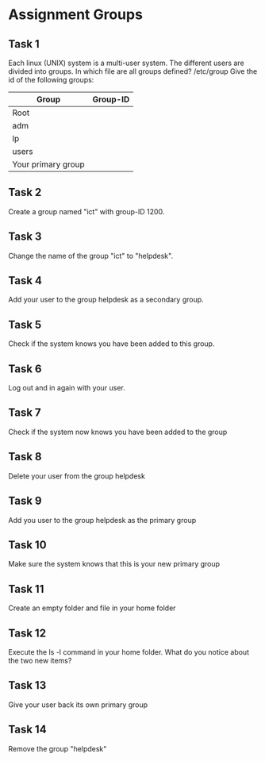 # Assignment Groups

## Task 1
Each linux (UNIX) system is a multi-user system. The different users are divided into groups.
In which file are all groups defined? /etc/group
Give the id of the following groups:

Group | Group-ID
--- | ---
Root | 
adm | 
lp | 
users| 
Your primary group | 

## Task 2
Create a group named "ict" with group-ID 1200.

## Task 3
Change the name of the group "ict" to "helpdesk".

## Task 4
Add your user to the group helpdesk as a secondary group.

## Task 5
Check if the system knows you have been added to this group.

## Task 6
Log out and in again with your user. 

## Task 7
Check if the system now knows you have been added to the group

## Task 8
Delete your user from the group helpdesk 

## Task 9
Add you user to the group helpdesk as the primary group 

## Task 10
Make sure the system knows that this is your new primary group

## Task 11
Create an empty folder and file in your home folder

## Task 12
Execute the ls -l command in your home folder. What do you notice about the two new items? 

## Task 13
Give your user back its own primary group

## Task 14
Remove the group "helpdesk"
